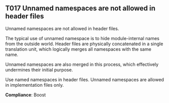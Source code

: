 T017 Unnamed namespaces are not allowed in header files
-------------------------------------------------------

Unnamed namespaces are not allowed in header files.

The typical use of unnamed namespace is to hide module-internal names from the
outside world.
Header files are physically concatenated in a single translation unit, which
logically merges all namespaces with the same name.

Unnamed namespaces are also merged in this process, which effectively undermines
their initial purpose.

Use named namespaces in header files.
Unnamed namespaces are allowed in implementation files only.

**Compliance**: Boost
